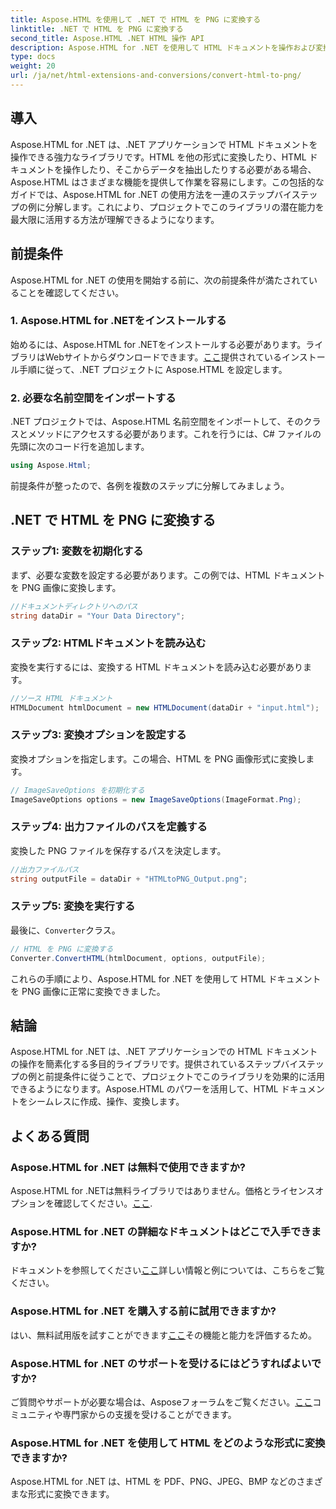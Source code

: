 ```yaml
---
title: Aspose.HTML を使用して .NET で HTML を PNG に変換する
linktitle: .NET で HTML を PNG に変換する
second_title: Aspose.HTML .NET HTML 操作 API
description: Aspose.HTML for .NET を使用して HTML ドキュメントを操作および変換する方法を学びます。効果的な .NET 開発のためのステップバイステップ ガイドです。
type: docs
weight: 20
url: /ja/net/html-extensions-and-conversions/convert-html-to-png/
---
```


## 導入

Aspose.HTML for .NET は、.NET アプリケーションで HTML ドキュメントを操作できる強力なライブラリです。HTML を他の形式に変換したり、HTML ドキュメントを操作したり、そこからデータを抽出したりする必要がある場合、Aspose.HTML はさまざまな機能を提供して作業を容易にします。この包括的なガイドでは、Aspose.HTML for .NET の使用方法を一連のステップバイステップの例に分解します。これにより、プロジェクトでこのライブラリの潜在能力を最大限に活用する方法が理解できるようになります。

## 前提条件

Aspose.HTML for .NET の使用を開始する前に、次の前提条件が満たされていることを確認してください。

### 1. Aspose.HTML for .NETをインストールする

始めるには、Aspose.HTML for .NETをインストールする必要があります。ライブラリはWebサイトからダウンロードできます。[ここ](https://releases.aspose.com/html/net/)提供されているインストール手順に従って、.NET プロジェクトに Aspose.HTML を設定します。

### 2. 必要な名前空間をインポートする

.NET プロジェクトでは、Aspose.HTML 名前空間をインポートして、そのクラスとメソッドにアクセスする必要があります。これを行うには、C# ファイルの先頭に次のコード行を追加します。

```csharp
using Aspose.Html;
```

前提条件が整ったので、各例を複数のステップに分解してみましょう。

## .NET で HTML を PNG に変換する

### ステップ1: 変数を初期化する

まず、必要な変数を設定する必要があります。この例では、HTML ドキュメントを PNG 画像に変換します。

```csharp
//ドキュメントディレクトリへのパス
string dataDir = "Your Data Directory";
```

### ステップ2: HTMLドキュメントを読み込む

変換を実行するには、変換する HTML ドキュメントを読み込む必要があります。 

```csharp
//ソース HTML ドキュメント
HTMLDocument htmlDocument = new HTMLDocument(dataDir + "input.html");
```

### ステップ3: 変換オプションを設定する

変換オプションを指定します。この場合、HTML を PNG 画像形式に変換します。

```csharp
// ImageSaveOptions を初期化する
ImageSaveOptions options = new ImageSaveOptions(ImageFormat.Png);
```

### ステップ4: 出力ファイルのパスを定義する

変換した PNG ファイルを保存するパスを決定します。

```csharp
//出力ファイルパス
string outputFile = dataDir + "HTMLtoPNG_Output.png";
```

### ステップ5: 変換を実行する

最後に、`Converter`クラス。

```csharp
// HTML を PNG に変換する
Converter.ConvertHTML(htmlDocument, options, outputFile);
```

これらの手順により、Aspose.HTML for .NET を使用して HTML ドキュメントを PNG 画像に正常に変換できました。

## 結論

Aspose.HTML for .NET は、.NET アプリケーションでの HTML ドキュメントの操作を簡素化する多目的ライブラリです。提供されているステップバイステップの例と前提条件に従うことで、プロジェクトでこのライブラリを効果的に活用できるようになります。Aspose.HTML のパワーを活用して、HTML ドキュメントをシームレスに作成、操作、変換します。

## よくある質問

### Aspose.HTML for .NET は無料で使用できますか?
 Aspose.HTML for .NETは無料ライブラリではありません。価格とライセンスオプションを確認してください。[ここ](https://purchase.aspose.com/buy).

### Aspose.HTML for .NET の詳細なドキュメントはどこで入手できますか?
ドキュメントを参照してください[ここ](https://reference.aspose.com/html/net/)詳しい情報と例については、こちらをご覧ください。

### Aspose.HTML for .NET を購入する前に試用できますか?
はい、無料試用版を試すことができます[ここ](https://releases.aspose.com/)その機能と能力を評価するため。

### Aspose.HTML for .NET のサポートを受けるにはどうすればよいですか?
ご質問やサポートが必要な場合は、Asposeフォーラムをご覧ください。[ここ](https://forum.aspose.com/)コミュニティや専門家からの支援を受けることができます。

### Aspose.HTML for .NET を使用して HTML をどのような形式に変換できますか?
Aspose.HTML for .NET は、HTML を PDF、PNG、JPEG、BMP などのさまざまな形式に変換できます。